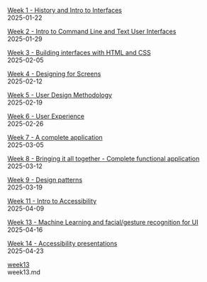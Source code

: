 [Week 1 - History and Intro to Interfaces](week1/)  
2025-01-22  

[Week 2 - Intro to Command Line and Text User Interfaces](week2/)  
2025-01-29  

[Week 3 - Building interfaces with HTML and CSS](week3/)  
2025-02-05  

[Week 4 - Designing for Screens ](week4/)  
2025-02-12  

[Week 5 - User Design Methodology](week5/)  
2025-02-19  

[Week 6 - User Experience](week6/)  
2025-02-26  

[Week 7 - A complete application](week7/)  
2025-03-05  

[Week 8 - Bringing it all together - Complete functional application](week8/)  
2025-03-12  

[Week 9 - Design patterns](week9/)  
2025-03-19  

[Week 11 - Intro to Accessibility](week11/)  
2025-04-09  

[Week 13 - Machine Learning and facial/gesture recognition for UI](week13/)  
2025-04-16  

[Week 14 - Accessibility presentations](week14/)  
2025-04-23  

[week13](week13/)  
week13.md  


